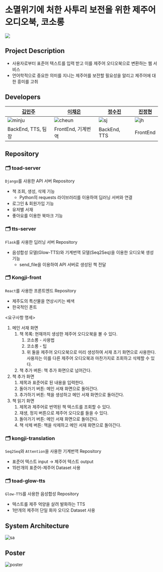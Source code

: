 # 소멸위기에 처한 사투리 보전을 위한 제주어 오디오북, 코소롱
![](https://user-images.githubusercontent.com/81242672/169936577-7bc4d24a-53e0-4615-a019-9ef060b8946f.png)
## Project Description
- 사용자로부터 표준어 텍스트를 입력 받고 이를 제주어 오디오북으로 변환하는 웹 서비스
- 언어학적으로 중요한 의미를 지니는 제주어를 보전할 필요성을 알리고 제주어에 대한 흥미를 고취

## Developers
|[김민주](https://github.com/MINJU-KIMmm)|[이채은](https://github.com/lcheun)|[정수진](https://github.com/offsujin)|[진정현](https://github.com/jh-jin)|
|---|---|---|---|
|![minju](https://github.com/MINJU-KIMmm.png)|![cheun](https://github.com/lcheun.png)|![sj](https://github.com/offsujin.png)|![jh](https://github.com/jh-jin.png)|
|BackEnd, TTS, 팀장|FrontEnd, 기계번역|BackEnd, TTS|FrontEnd|

## Repository
### 🗂 toad-server
`Django`를 사용한 API 서버 Repository
- 책 조회, 생성, 삭제 기능
  - Python의 requests 라이브러리를 이용하여 딥러닝 서버와 연결
- 로그인 & 회원가입 기능
- 유저별 서재
- 좋아요를 이용한 북마크 기능
### 🗂 tts-server
`Flask`를 사용한 딥러닝 서버 Repository
- 음성합성 모델(Glow-TTS)와 기계번역 모델(Seq2Seq)을 이용한 오디오북 생성 기능
  - send_file을 이용하여 API 서버로 생성된 책 전달
### 🗂 Kongji-front
`React`를 사용한 프론트엔드 Repository

- 제주도의 특산물을 연상시키는 배색
- 한국적인 폰트

<요구사항 명세>
1. 메인 서재 화면
    1. 책 목록: 현재까지 생성한 제주어 오디오북을 볼 수 있다.
        1. 코소롱 - 사용법
        2. 코소롱 - 팁
        3. 위 둘을 제주어 오디오북으로 미리 생성하여 서재 초기 화면으로 사용한다. 사용자는 이를 다른 제주어 오디오북과 마찬가지로 조회하고 삭제할 수 있다.
    2. 책 추가 버튼: 책 추가 화면으로 넘어간다.
2. 책 추가 화면
    1. 제목과 표준어로 된 내용을 입력한다.
    2. 돌아가기 버튼: 메인 서재 화면으로 돌아간다.
    3. 추가하기 버튼: 책을 생성하고 메인 서재 화면으로 돌아간다.
3. 책 읽기 화면
    1. 제목과 제주어로 번역된 책 텍스트를 조회할 수 있다.
    2. 재생, 정지 버튼으로 제주어 오디오를 들을 수 있다.
    3. 돌아가기 버튼: 메인 서재 화면으로 돌아간다.
    4. 책 삭제 버튼: 책을 삭제하고 메인 서재 화면으로 돌아간다.

### 🗂 kongji-translation
`Seq2Seq`와 `Attention`을 사용한 기계번역 Repository
- 표준어 텍스트 input -> 제주어 텍스트 output
- 15만개의 표준어-제주어 Dataset 사용
### 🗂 toad-glow-tts
`Glow-TTS`를 사용한 음성합성 Repository
- 텍스트를 제주 억양을 살려 발화하는 TTS
- 1만개의 제주어 단일 화자 오디오 Dataset 사용

## System Architecture
![sa](https://user-images.githubusercontent.com/81242672/169937276-3cf2821a-8fd7-44bc-8e0c-6083c7b18c86.png)
## Poster
![poster](https://user-images.githubusercontent.com/81242672/169936844-82d574c8-50ac-4b8e-aba4-35c99c1bdd33.png)


